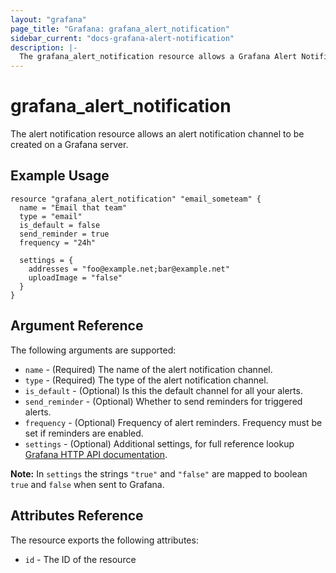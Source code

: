 ```yaml
---
layout: "grafana"
page_title: "Grafana: grafana_alert_notification"
sidebar_current: "docs-grafana-alert-notification"
description: |-
  The grafana_alert_notification resource allows a Grafana Alert Notification channel to be created.
---
```


# grafana\_alert\_notification

The alert notification resource allows an alert notification channel to be created on a Grafana server.

## Example Usage

```hcl
resource "grafana_alert_notification" "email_someteam" {
  name = "Email that team"
  type = "email"
  is_default = false
  send_reminder = true
  frequency = "24h"

  settings = {
    addresses = "foo@example.net;bar@example.net"
    uploadImage = "false"
  }
}
```

## Argument Reference

The following arguments are supported:

* `name` - (Required) The name of the alert notification channel.
* `type` - (Required) The type of the alert notification channel.
* `is_default` - (Optional) Is this the default channel for all your alerts.
* `send_reminder` - (Optional) Whether to send reminders for triggered alerts.
* `frequency` - (Optional) Frequency of alert reminders. Frequency must be set if reminders are enabled.
* `settings` - (Optional) Additional settings, for full reference lookup [Grafana HTTP API documentation](https://grafana.com/docs/grafana/latest/http_api/alerting_notification_channels/).

**Note:** In `settings` the strings `"true"` and `"false"` are mapped to boolean `true` and `false` when sent to Grafana.

## Attributes Reference

The resource exports the following attributes:

* `id` - The ID of the resource
